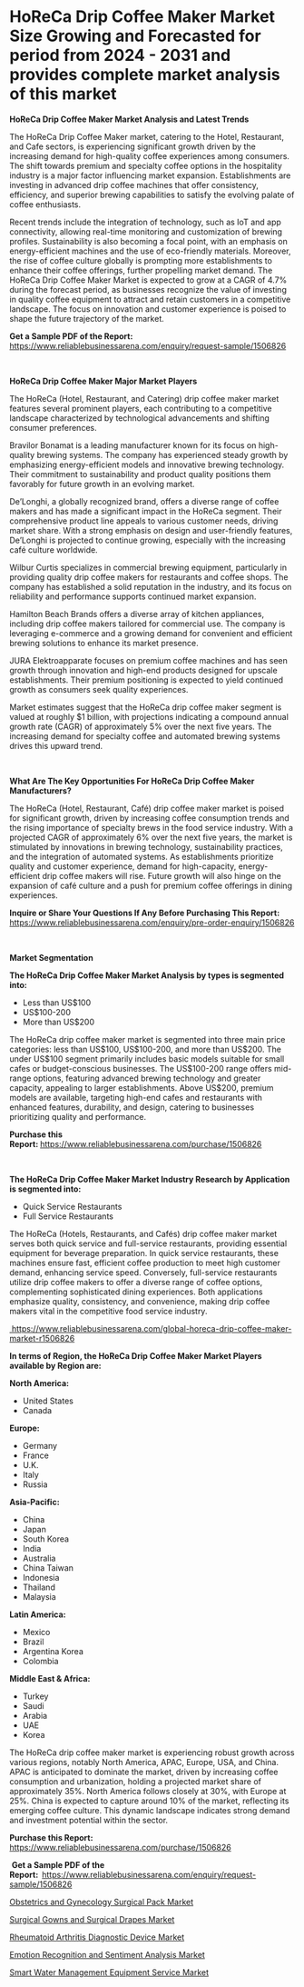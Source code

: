 <p><h1>HoReCa Drip Coffee Maker Market Size Growing and Forecasted for period from 2024 - 2031 and provides complete market analysis of this market</h1></p><p><strong>HoReCa Drip Coffee Maker Market Analysis and Latest Trends</strong></p>
<p><p>The HoReCa Drip Coffee Maker market, catering to the Hotel, Restaurant, and Cafe sectors, is experiencing significant growth driven by the increasing demand for high-quality coffee experiences among consumers. The shift towards premium and specialty coffee options in the hospitality industry is a major factor influencing market expansion. Establishments are investing in advanced drip coffee machines that offer consistency, efficiency, and superior brewing capabilities to satisfy the evolving palate of coffee enthusiasts.</p><p>Recent trends include the integration of technology, such as IoT and app connectivity, allowing real-time monitoring and customization of brewing profiles. Sustainability is also becoming a focal point, with an emphasis on energy-efficient machines and the use of eco-friendly materials. Moreover, the rise of coffee culture globally is prompting more establishments to enhance their coffee offerings, further propelling market demand. The HoReCa Drip Coffee Maker Market is expected to grow at a CAGR of 4.7% during the forecast period, as businesses recognize the value of investing in quality coffee equipment to attract and retain customers in a competitive landscape. The focus on innovation and customer experience is poised to shape the future trajectory of the market.</p></p>
<p><strong>Get a Sample PDF of the Report:&nbsp;</strong> <a href="https://www.reliablebusinessarena.com/enquiry/request-sample/1506826?utm_campaign=1420&utm_medium=2&utm_source=Github&utm_content=ia&utm_term=07122024&utm_id=horeca-drip-coffee-maker">https://www.reliablebusinessarena.com/enquiry/request-sample/1506826</a></p>
<p>&nbsp;</p>
<p><strong>HoReCa Drip Coffee Maker Major Market Players</strong></p>
<p><p>The HoReCa (Hotel, Restaurant, and Catering) drip coffee maker market features several prominent players, each contributing to a competitive landscape characterized by technological advancements and shifting consumer preferences.</p><p>Bravilor Bonamat is a leading manufacturer known for its focus on high-quality brewing systems. The company has experienced steady growth by emphasizing energy-efficient models and innovative brewing technology. Their commitment to sustainability and product quality positions them favorably for future growth in an evolving market.</p><p>De’Longhi, a globally recognized brand, offers a diverse range of coffee makers and has made a significant impact in the HoReCa segment. Their comprehensive product line appeals to various customer needs, driving market share. With a strong emphasis on design and user-friendly features, De’Longhi is projected to continue growing, especially with the increasing café culture worldwide.</p><p>Wilbur Curtis specializes in commercial brewing equipment, particularly in providing quality drip coffee makers for restaurants and coffee shops. The company has established a solid reputation in the industry, and its focus on reliability and performance supports continued market expansion.</p><p>Hamilton Beach Brands offers a diverse array of kitchen appliances, including drip coffee makers tailored for commercial use. The company is leveraging e-commerce and a growing demand for convenient and efficient brewing solutions to enhance its market presence.</p><p>JURA Elektroapparate focuses on premium coffee machines and has seen growth through innovation and high-end products designed for upscale establishments. Their premium positioning is expected to yield continued growth as consumers seek quality experiences.</p><p>Market estimates suggest that the HoReCa drip coffee maker segment is valued at roughly $1 billion, with projections indicating a compound annual growth rate (CAGR) of approximately 5% over the next five years. The increasing demand for specialty coffee and automated brewing systems drives this upward trend.</p></p>
<p>&nbsp;</p>
<p><strong>What Are The Key Opportunities For HoReCa Drip Coffee Maker Manufacturers?</strong></p>
<p><p>The HoReCa (Hotel, Restaurant, Café) drip coffee maker market is poised for significant growth, driven by increasing coffee consumption trends and the rising importance of specialty brews in the food service industry. With a projected CAGR of approximately 6% over the next five years, the market is stimulated by innovations in brewing technology, sustainability practices, and the integration of automated systems. As establishments prioritize quality and customer experience, demand for high-capacity, energy-efficient drip coffee makers will rise. Future growth will also hinge on the expansion of café culture and a push for premium coffee offerings in dining experiences.</p></p>
<p><strong>Inquire or Share Your Questions If Any Before Purchasing This Report:</strong> <a href="https://www.reliablebusinessarena.com/enquiry/pre-order-enquiry/1506826?utm_campaign=1420&utm_medium=2&utm_source=Github&utm_content=ia&utm_term=07122024&utm_id=horeca-drip-coffee-maker">https://www.reliablebusinessarena.com/enquiry/pre-order-enquiry/1506826</a></p>
<p>&nbsp;</p>
<p><strong>Market Segmentation</strong></p>
<p><strong>The HoReCa Drip Coffee Maker Market Analysis by types is segmented into:</strong></p>
<p><ul><li>Less than US$100</li><li>US$100-200</li><li>More than US$200</li></ul></p>
<p><p>The HoReCa drip coffee maker market is segmented into three main price categories: less than US$100, US$100-200, and more than US$200. The under US$100 segment primarily includes basic models suitable for small cafes or budget-conscious businesses. The US$100-200 range offers mid-range options, featuring advanced brewing technology and greater capacity, appealing to larger establishments. Above US$200, premium models are available, targeting high-end cafes and restaurants with enhanced features, durability, and design, catering to businesses prioritizing quality and performance.</p></p>
<p><strong>Purchase this Report:&nbsp;</strong><a href="https://www.reliablebusinessarena.com/purchase/1506826?utm_campaign=1420&utm_medium=2&utm_source=Github&utm_content=ia&utm_term=07122024&utm_id=horeca-drip-coffee-maker">https://www.reliablebusinessarena.com/purchase/1506826</a></p>
<p>&nbsp;</p>
<p><strong>The HoReCa Drip Coffee Maker Market Industry Research by Application is segmented into:</strong></p>
<p><ul><li>Quick Service Restaurants</li><li>Full Service Restaurants</li></ul></p>
<p><p>The HoReCa (Hotels, Restaurants, and Cafés) drip coffee maker market serves both quick service and full-service restaurants, providing essential equipment for beverage preparation. In quick service restaurants, these machines ensure fast, efficient coffee production to meet high customer demand, enhancing service speed. Conversely, full-service restaurants utilize drip coffee makers to offer a diverse range of coffee options, complementing sophisticated dining experiences. Both applications emphasize quality, consistency, and convenience, making drip coffee makers vital in the competitive food service industry.</p></p>
<p><a href="https://www.reliablebusinessarena.com/global-horeca-drip-coffee-maker-market-r1506826?utm_campaign=1420&utm_medium=2&utm_source=Github&utm_content=ia&utm_term=07122024&utm_id=horeca-drip-coffee-maker">&nbsp;https://www.reliablebusinessarena.com/global-horeca-drip-coffee-maker-market-r1506826</a></p>
<p><strong>In terms of Region, the HoReCa Drip Coffee Maker Market Players available by Region are:</strong></p>
<p>
    <p> <strong> North America: </strong>
        <ul>
            <li>United States</li>
            <li>Canada</li>
        </ul>
        </p> 
    <p> <strong> Europe: </strong>
        <ul>
            <li>Germany</li>
            <li>France</li>
            <li>U.K.</li>
            <li>Italy</li>
            <li>Russia</li>
        </ul>
        </p> 
    <p> <strong> Asia-Pacific: </strong>
        <ul>
            <li>China</li>
            <li>Japan</li>
            <li>South Korea</li>
            <li>India</li>
            <li>Australia</li>
            <li>China Taiwan</li>
            <li>Indonesia</li>
            <li>Thailand</li>
            <li>Malaysia</li>
        </ul>
        </p> 
    <p> <strong> Latin America: </strong>
        <ul>
            <li>Mexico</li>
            <li>Brazil</li>
            <li>Argentina Korea</li>
            <li>Colombia</li>
        </ul>
        </p> 
    <p> <strong> Middle East & Africa: </strong>
        <ul>
            <li>Turkey</li>
            <li>Saudi</li>
            <li>Arabia</li>
            <li>UAE</li>
            <li>Korea</li>
        </ul>
    </p>
    </p>
<p><p>The HoReCa drip coffee maker market is experiencing robust growth across various regions, notably North America, APAC, Europe, USA, and China. APAC is anticipated to dominate the market, driven by increasing coffee consumption and urbanization, holding a projected market share of approximately 35%. North America follows closely at 30%, with Europe at 25%. China is expected to capture around 10% of the market, reflecting its emerging coffee culture. This dynamic landscape indicates strong demand and investment potential within the sector.</p></p>
<p><strong>Purchase this Report: </strong><a href="https://www.reliablebusinessarena.com/purchase/1506826?utm_campaign=1420&utm_medium=2&utm_source=Github&utm_content=ia&utm_term=07122024&utm_id=horeca-drip-coffee-maker">https://www.reliablebusinessarena.com/purchase/1506826</a></p>
<p>&nbsp;<strong>Get a Sample PDF of the Report:&nbsp;&nbsp;</strong><a href="https://www.reliablebusinessarena.com/enquiry/request-sample/1506826?utm_campaign=1420&utm_medium=2&utm_source=Github&utm_content=ia&utm_term=07122024&utm_id=horeca-drip-coffee-maker">https://www.reliablebusinessarena.com/enquiry/request-sample/1506826</a></p>
<p><strong></strong></p>
<p><p><a href="https://issuu.com/reportprime-2/docs/obstetrics-and-gynecology-surgical-pack-market-siz?utm_campaign=1420&utm_medium=2&utm_source=Github&utm_content=ia&utm_term=07122024&utm_id=horeca-drip-coffee-maker">Obstetrics and Gynecology Surgical Pack Market</a></p><p><a href="https://issuu.com/reportprime-2/docs/surgical-gowns-and-surgical-drapes-market-size-203?utm_campaign=1420&utm_medium=2&utm_source=Github&utm_content=ia&utm_term=07122024&utm_id=horeca-drip-coffee-maker">Surgical Gowns and Surgical Drapes Market</a></p><p><a href="https://www.linkedin.com/pulse/financial-insights-market-potential-rheumatoid-arthritis-53xie?utm_campaign=1420&utm_medium=2&utm_source=Github&utm_content=ia&utm_term=07122024&utm_id=horeca-drip-coffee-maker">Rheumatoid Arthritis Diagnostic Device Market</a></p><p><a href="https://www.linkedin.com/pulse/evaluating-emotion-recognition-sentiment-analysis-market-tsrae?utm_campaign=1420&utm_medium=2&utm_source=Github&utm_content=ia&utm_term=07122024&utm_id=horeca-drip-coffee-maker">Emotion Recognition and Sentiment Analysis Market</a></p><p><a href="https://www.linkedin.com/pulse/revenue-analysis-demand-forecast-smart-water-management-5mqye?utm_campaign=1420&utm_medium=2&utm_source=Github&utm_content=ia&utm_term=07122024&utm_id=horeca-drip-coffee-maker">Smart Water Management Equipment Service Market</a></p></p>